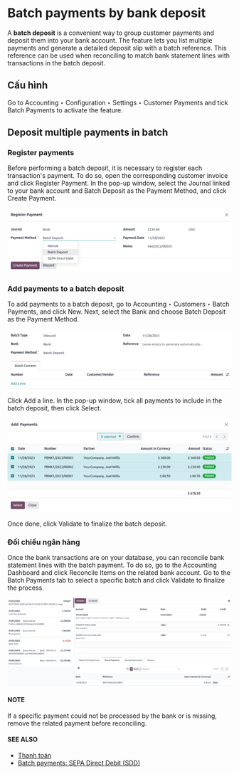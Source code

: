 # Batch payments by bank deposit

A **batch deposit** is a convenient way to group customer payments and deposit them into your bank
account. The feature lets you list multiple payments and generate a detailed deposit slip with a
batch reference. This reference can be used when reconciling to match bank statement lines with
transactions in the batch deposit.

## Cấu hình

Go to Accounting ‣ Configuration ‣ Settings ‣ Customer Payments and tick
Batch Payments to activate the feature.

## Deposit multiple payments in batch

<a id="batch-payments-register-payments"></a>

### Register payments

Before performing a batch deposit, it is necessary to register each transaction's payment. To do so,
open the corresponding customer invoice and click Register Payment. In the pop-up
window, select the Journal linked to your bank account and Batch Deposit as
the Payment Method, and click Create Payment.

![Registering a customer payment as part of a batch deposit](../../../../.gitbook/assets/batch-payments.png)

### Add payments to a batch deposit

To add payments to a batch deposit, go to Accounting ‣ Customers ‣ Batch
Payments, and click New. Next, select the Bank and choose Batch
Deposit as the Payment Method.

![Filling out a new inbound batch payment form](../../../../.gitbook/assets/batch-customer-payment.png)

Click Add a line. In the pop-up window, tick all payments to include in the batch
deposit, then click Select.

![Selecting all payments to include in the batch deposit](../../../../.gitbook/assets/batch-lines-selection.png)

Once done, click Validate to finalize the batch deposit.

### Đối chiếu ngân hàng

Once the bank transactions are on your database, you can reconcile bank statement lines with the
batch payment. To do so, go to the Accounting Dashboard and click Reconcile
Items on the related bank account. Go to the Batch Payments tab to select a specific
batch and click Validate to finalize the process.

![Reconciling the batch payment with all its transactions](../../../../.gitbook/assets/batch-reconciliation.png)

#### NOTE
If a specific payment could not be processed by the bank or is missing, remove the related
payment before reconciling.

#### SEE ALSO
- [Thanh toán](../payments.md)
- [Batch payments: SEPA Direct Debit (SDD)](batch_sdd.md)
